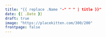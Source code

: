 ```yaml
---
title: "{{ replace .Name "-" " " | title }}"
date: {{ .Date }}
draft: true
image: "https://placekitten.com/300/200"
frontpage: false
---
```


